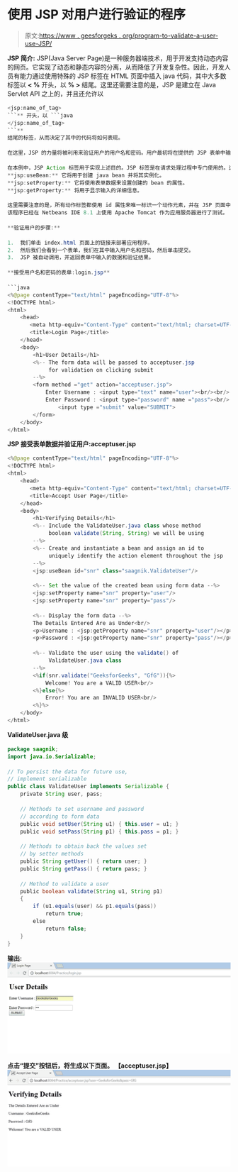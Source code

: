 # 使用 JSP 对用户进行验证的程序

> 原文:[https://www . geesforgeks . org/program-to-validate-a-user-use-JSP/](https://www.geeksforgeeks.org/program-to-validate-a-user-using-jsp/)

**JSP 简介:** JSP(Java Server Page)是一种服务器端技术，用于开发支持动态内容的网页。它实现了动态和静态内容的分离，从而降低了开发复杂性。因此，开发人员有能力通过使用特殊的 JSP 标签在 HTML 页面中插入 java 代码，其中大多数标签以 **< %** 开头，以 **% >** 结尾。这里还需要注意的是，JSP 是建立在 Java Servlet API 之上的，并且还允许以

 ```java
<jsp:name_of_tag>
```** 开头，以 ```java
</jsp:name_of_tag>
```** 
结尾的标签，从而决定了其中的代码将如何表现。

在这里，JSP 的力量将被利用来验证用户的用户名和密码。用户最初将在提供的 JSP 表单中输入用户名和密码。然后，数据将被传递给另一个 JSP，以从给定的范围中获取 java bean 对象，或者创建一个新的 java bean 对象。然后将使用表单数据设置 bean 属性，并使用另一个 java 类进行验证。最后，将显示验证结果。

在本例中，JSP Action 标签用于实现上述目的。JSP 标签是在请求处理过程中专门使用的。这里使用的标签如下:
**jsp:useBean:** 它将用于创建 java bean 并将其实例化。
**jsp:setProperty:** 它将使用表单数据来设置创建的 bean 的属性。
**jsp:getProperty:** 将用于显示输入的详细信息。

这里需要注意的是，所有动作标签都使用 id 属性来唯一标识一个动作元素，并在 JSP 页面中引用它。
该程序已经在 Netbeans IDE 8.1 上使用 Apache Tomcat 作为应用服务器进行了测试。

**验证用户的步骤:**

1.  我们单击 index.html 页面上的链接来部署应用程序。
2.  然后我们会看到一个表单，我们在其中输入用户名和密码，然后单击提交。
3.  JSP 被自动调用，并返回表单中输入的数据和验证结果。

**接受用户名和密码的表单:login.jsp**

```java
<%@page contentType="text/html" pageEncoding="UTF-8"%>
<!DOCTYPE html>
<html>
    <head>
       <meta http-equiv="Content-Type" content="text/html; charset=UTF-8">
       <title>Login Page</title>
    </head>
    <body>
        <h1>User Details</h1>
        <%-- The form data will be passed to acceptuser.jsp 
             for validation on clicking submit
        --%> 
        <form method ="get" action="acceptuser.jsp">
            Enter Username : <input type="text" name="user"><br/><br/>
            Enter Password : <input type="password" name ="pass"><br/>
                <input type ="submit" value="SUBMIT">    
        </form>
    </body>
</html>

```

**JSP 接受表单数据并验证用户:acceptuser.jsp**

```java
<%@page contentType="text/html" pageEncoding="UTF-8"%>
<!DOCTYPE html>
<html>
    <head>
       <meta http-equiv="Content-Type" content="text/html; charset=UTF-8">
       <title>Accept User Page</title>
    </head>
    <body>
        <h1>Verifying Details</h1>
        <%-- Include the ValidateUser.java class whose method 
             boolean validate(String, String) we will be using
        --%>
        <%-- Create and instantiate a bean and assign an id to 
             uniquely identify the action element throughout the jsp
        --%>
        <jsp:useBean id="snr" class="saagnik.ValidateUser"/>

        <%-- Set the value of the created bean using form data --%>
        <jsp:setProperty name="snr" property="user"/>
        <jsp:setProperty name="snr" property="pass"/>

        <%-- Display the form data --%>
        The Details Entered Are as Under<br/>
        <p>Username : <jsp:getProperty name="snr" property="user"/></p>
        <p>Password : <jsp:getProperty name="snr" property="pass"/></p>

        <%-- Validate the user using the validate() of 
             ValidateUser.java class
        --%>
        <%if(snr.validate("GeeksforGeeks", "GfG")){%>
            Welcome! You are a VALID USER<br/>
        <%}else{%>
            Error! You are an INVALID USER<br/>
        <%}%>  
    </body>
</html>
```

**ValidateUser.java 级**

```java
package saagnik;
import java.io.Serializable;

// To persist the data for future use,
// implement serializable
public class ValidateUser implements Serializable {
    private String user, pass;

    // Methods to set username and password 
    // according to form data
    public void setUser(String u1) { this.user = u1; }
    public void setPass(String p1) { this.pass = p1; }

    // Methods to obtain back the values set 
    // by setter methods
    public String getUser() { return user; }
    public String getPass() { return pass; }

    // Method to validate a user
    public boolean validate(String u1, String p1)
    {
        if (u1.equals(user) && p1.equals(pass))
            return true;
        else
            return false;
    }
}
```

**输出:**
 **![User Form Page](img/375dc4a2c4949383f8e122d7c5de6d28.png)**

**点击“提交”按钮后，将生成以下页面。
**【acceptuser.jsp】**
![Validation Result](img/8af2d9811b8073d352079a483af8045c.png)**